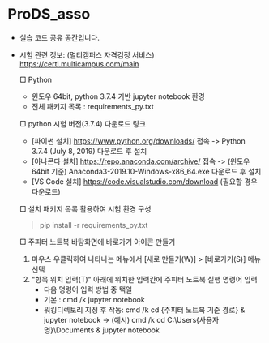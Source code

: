 # ProDS_asso

- 실습 코드 공유 공간입니다.
- 시험 관련 정보: (멀티캠퍼스 자격검정 서비스) https://certi.multicampus.com/main
  
  □ Python
    - 윈도우 64bit, python 3.7.4 기반 jupyter notebook 환경
    - 전체 패키지 목록 : requirements_py.txt

  □ python 시험 버전(3.7.4) 다운로드 링크
    - [파이썬 설치] https://www.python.org/downloads/ 접속 -> Python 3.7.4 (July 8, 2019) 다운로드 후 설치
    - [아나콘다 설치] https://repo.anaconda.com/archive/ 접속 -> (윈도우 64bit 기준) Anaconda3-2019.10-Windows-x86_64.exe 다운로드 후 설치
    - [VS Code 설치] https://code.visualstudio.com/download (필요할 경우 다운로드)
   
  □ 설치 패키지 목록 활용하여 시험 환경 구성
   > pip install -r requirements_py.txt
   
  □ 주피터 노트북 바탕화면에 바로가기 아이콘 만들기
   1. 마우스 우클릭하여 나타나는 메뉴에서 [새로 만들기(W)] > [바로가기(S)] 메뉴 선택
   2. "항목 위치 입력(T)" 아래에 위치한 입력칸에 주피터 노트북 실행 명령어 입력
      - 다음 명령어 입력 방법 중 택일
      - 기본 : cmd /k jupyter notebook
      - 워킹디렉토리 지정 후 작동: cmd /k cd {주피터 노트북 기준 경로} & jupyter notebook
        -> (예시) cmd /k cd C:\Users\{사용자명}\Documents & jupyter notebook 

